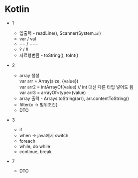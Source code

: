 # Kotlin

* 1
  * 입출력 - readLine(), Scanner(System.`in`)
  * var / val
  * == / ===
  * ? / !!
  * 자료형변환 - toString(), toInt()

* 2
  * array 생성<br>
  var arr = Array(size, {value})<br>
  var arr2 = intArrayOf(value) // int 대신 다른 타입 넣어도 됨<br>
  var arr3 = arrayOf&lt;type&gt;(value)<br>
  * array 출력 - Arrays.toString(arr), arr.contentToString()
  * filter{x -> 범위조건}
  * DTO

* 3
  * if
  * when -> java에서 switch
  * foreach
  * while, do while
  * continue, break

* 7
  * DTO
